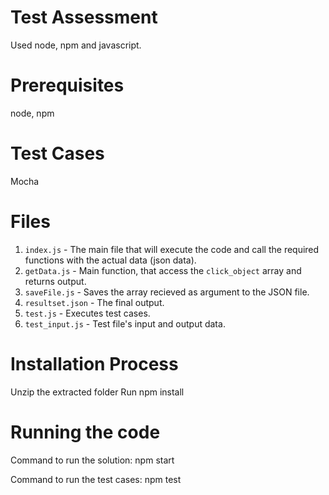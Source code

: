 # Test Assessment

Used node, npm and javascript.

# Prerequisites
node, npm

# Test Cases
Mocha

# Files

 1. `index.js` - The main file that will execute the code and call the required functions with the actual data (json data).
 2. `getData.js` - Main function, that access the `click_object` array and returns output.
 3. `saveFile.js` - Saves the array recieved as argument to the JSON file.
 4. `resultset.json` - The final output.
 5. `test.js` - Executes test cases.
 6. `test_input.js` - Test file's input and output data.

# Installation Process

 Unzip the extracted folder
 Run npm install

# Running the code
 Command to run the solution:
    npm start

 Command to run the test cases:
    npm test
